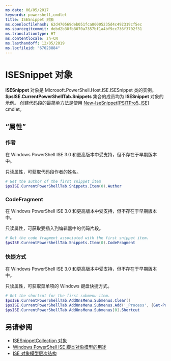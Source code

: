 ```yaml
---
ms.date: 06/05/2017
keywords: powershell,cmdlet
title: ISESnippet 对象
ms.openlocfilehash: 62d470569deb051fca80005235d4c492319cf5ec
ms.sourcegitcommit: debd2b38fb8070a7357bf1a4bf9cc736f3702f31
ms.translationtype: HT
ms.contentlocale: zh-CN
ms.lasthandoff: 12/05/2019
ms.locfileid: "67028884"
---
```

# <a name="the-isesnippetobject"></a>ISESnippet 对象

**ISESnippet** 对象是 Microsoft.PowerShell.Host.ISE.ISESnippet 类的实例。 **$psISE.CurrentPowerShellTab.Snippets** 集合的成员均为 **ISESnippet** 对象的示例。 创建代码段的最简单方法是使用 [New-IseSnippet&#91;PSITPro5_ISE&#93;](https://technet.microsoft.com/library/0a6339a3-2683-4a8e-8929-90ad9a95c3e0) cmdlet。

## <a name="properties"></a>“属性”

### <a name="author"></a>作者

在 Windows PowerShell ISE 3.0 和更高版本中受支持，但不存在于早期版本中。

只读属性，可获取代码段作者的姓名。

```powershell
# Get the author of the first snippet item
$psISE.CurrentPowerShellTab.Snippets.Item(0).Author
```

### <a name="codefragment"></a>CodeFragment

在 Windows PowerShell ISE 3.0 和更高版本中受支持，但不存在于早期版本中。

只读属性，可获取要插入到编辑器中的代码片段。

```powershell
# Get the code fragment associated with the first snippet item.
$psISE.CurrentPowerShellTab.Snippets.Item(0).CodeFragment
```

### <a name="shortcut"></a>快捷方式

在 Windows PowerShell ISE 3.0 和更高版本中受支持，但不存在于早期版本中。

只读属性，可获取菜单项的 Windows 键盘快捷方式。

```powershell
# Get the shortcut for the first submenu item.
$psISE.CurrentPowerShellTab.AddOnsMenu.Submenus.Clear()
$psISE.CurrentPowerShellTab.AddOnsMenu.Submenus.Add('_Process', {Get-Process}, 'Alt+P')
$psISE.CurrentPowerShellTab.AddOnsMenu.Submenus[0].Shortcut
```

## <a name="see-also"></a>另请参阅

- [ISESnippetCollection 对象](The-ISESnippetCollection-Object.md)
- [Windows PowerShell ISE 脚本对象模型的用途](purpose-of-the-windows-powershell-ise-scripting-object-model.md)
- [ISE 对象模型层次结构](The-ISE-Object-Model-Hierarchy.md)
